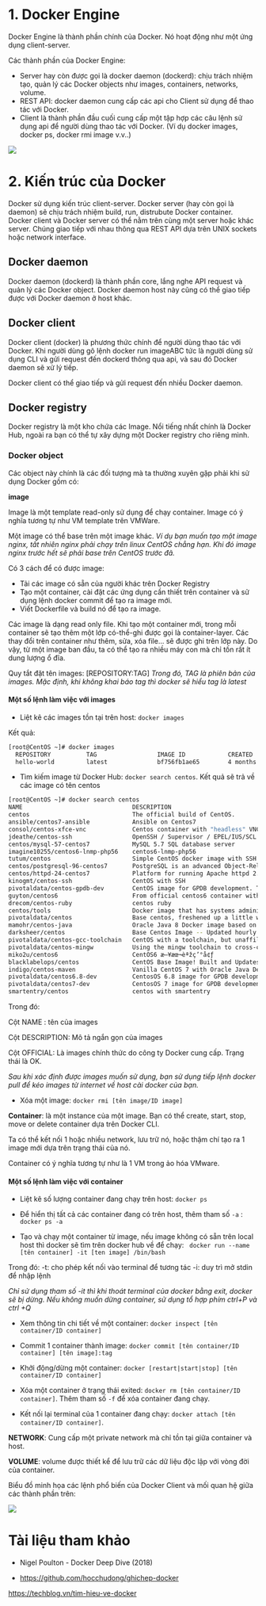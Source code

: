 # 1. Docker Engine
 Docker Engine là thành phần chính của Docker. Nó hoạt động như một ứng dụng client-server.
 
 Các thành phần của Docker Engine:
 
 - Server hay còn được gọi là docker daemon (dockerd): chịu trách nhiệm tạo, quản lý các Docker objects như images, containers, networks, volume.
 - REST API: docker daemon cung cấp các api cho Client sử dụng để thao tác với Docker.
 - Client là thành phần đầu cuối cung cấp một tập hợp các câu lệnh sử dụng api để người dùng thao tác với Docker. (Ví dụ docker images, docker ps, docker rmi image v.v..)
 
 <img src="https://i.imgur.com/4ebOxUy.png">
 
 # 2. Kiến trúc của Docker
  Docker sử dụng kiến trúc client-server. Docker server (hay còn gọi là daemon) sẽ chịu trách nhiệm build, run, distrubute Docker container. Docker client và Docker server có thể nằm trên cùng một server hoặc khác server. Chúng giao tiếp với nhau thông qua REST API dựa trên UNIX sockets hoặc network interface.
 ## Docker daemon
 Docker daemon (dockerd) là thành phần core, lắng nghe API request và quản lý các Docker object. Docker daemon host này cũng có thể giao tiếp được với Docker daemon ở host khác.
 ## Docker client
 Docker client (docker) là phương thức chính để người dùng thao tác với Docker. Khi người dùng gõ lệnh docker run imageABC tức là người dùng sử dụng CLI và gửi request đến dockerd thông qua api, và sau đó Docker daemon sẽ xử lý tiếp.

 Docker client có thể giao tiếp và gửi request đến nhiều Docker daemon.

 ## Docker registry
 Docker registry là một kho chứa các Image. Nổi tiếng nhất chính là Docker Hub, ngoài ra bạn có thể tự xây dựng một Docker registry cho riêng mình.

 ### Docker object
 Các object này chính là các đối tượng mà ta thường xuyên gặp phải khi sử dụng Docker gồm có:
 
 **image**
 
 Image là một template read-only sử dụng để chạy container. Image có ý nghĩa tương tự như VM template trên VMWare.

 Một image có thể base trên một image khác. *Ví dụ bạn muốn tạo một image nginx, tất nhiên nginx phải chạy trên linux CentOS chẳng hạn. Khi đó image nginx trước hết sẽ phải base trên CentOS trước đã.*

 Có 3 cách để có được image:
 
 - Tải các image có sẵn của người khác trên Docker Registry
 - Tạo một container, cài đặt các ứng dụng cần thiết trên container và sử dụng lệnh docker commit để tạo ra image mới.
 - Viết Dockerfile và build nó để tạo ra image.
 
 Các image là dạng read only file. Khi tạo một container mới, trong mỗi container sẽ tạo thêm một lớp có-thể-ghi được gọi là container-layer. Các thay đổi trên container như thêm, sửa, xóa file... sẽ được ghi trên lớp này. Do vậy, từ một image ban đầu, ta có thể tạo ra nhiều máy con mà chỉ tốn rất ít dung lượng ổ đĩa.
 
 Quy tắt đặt tên images: [REPOSITORY:TAG]
  *Trong đó, TAG là phiên bản của images. Mặc định, khi không khai báo tag thì docker sẽ hiểu tag là latest*
  
  #### Một số lệnh làm việc với images
  - Liệt kê các images tồn tại trên host: `docker images`
  
  Kết quả:
  
  ```sh
 [root@CentOS ~]# docker images
	REPOSITORY          TAG                 IMAGE ID            CREATED             SIZE
    hello-world         latest              bf756fb1ae65        4 months ago        13.3kB
  ```
  - Tìm kiếm image từ Docker Hub: `docker search centos`. Kết quả sẽ trả về các image có tên centos 
  
  ```sh
  [root@CentOS ~]# docker search centos
NAME                               DESCRIPTION                                     STARS               OFFICIAL            AUTOMATED
centos                             The official build of CentOS.                   5991                [OK]                
ansible/centos7-ansible            Ansible on Centos7                              128                                     [OK]
consol/centos-xfce-vnc             Centos container with "headless" VNC sessionâ€¦   114                                     [OK]
jdeathe/centos-ssh                 OpenSSH / Supervisor / EPEL/IUS/SCL Repos - â€¦   114                                     [OK]
centos/mysql-57-centos7            MySQL 5.7 SQL database server                   75                                      
imagine10255/centos6-lnmp-php56    centos6-lnmp-php56                              58                                      [OK]
tutum/centos                       Simple CentOS docker image with SSH access      46                                      
centos/postgresql-96-centos7       PostgreSQL is an advanced Object-Relational â€¦   44                                      
centos/httpd-24-centos7            Platform for running Apache httpd 2.4 or buiâ€¦   31                                      
kinogmt/centos-ssh                 CentOS with SSH                                 29                                      [OK]
pivotaldata/centos-gpdb-dev        CentOS image for GPDB development. Tag namesâ€¦   11                                      
guyton/centos6                     From official centos6 container with full upâ€¦   10                                      [OK]
drecom/centos-ruby                 centos ruby                                     6                                       [OK]
centos/tools                       Docker image that has systems administrationâ€¦   6                                       [OK]
pivotaldata/centos                 Base centos, freshened up a little with a Doâ€¦   4                                       
mamohr/centos-java                 Oracle Java 8 Docker image based on Centos 7    3                                       [OK]
darksheer/centos                   Base Centos Image -- Updated hourly             3                                       [OK]
pivotaldata/centos-gcc-toolchain   CentOS with a toolchain, but unaffiliated wiâ€¦   3                                       
pivotaldata/centos-mingw           Using the mingw toolchain to cross-compile tâ€¦   3                                       
miko2u/centos6                     CentOS6 æ—¥æœ¬èªžç’°å¢ƒ                                   2                                       [OK]
blacklabelops/centos               CentOS Base Image! Built and Updates Daily!     1                                       [OK]
indigo/centos-maven                Vanilla CentOS 7 with Oracle Java Developmenâ€¦   1                                       [OK]
pivotaldata/centos6.8-dev          CentosOS 6.8 image for GPDB development         0                                       
pivotaldata/centos7-dev            CentosOS 7 image for GPDB development           0                                       
smartentry/centos                  centos with smartentry                          0                                       [OK]
  ```
  
Trong đó:

 Cột NAME : tên của images

 Cột DESCRIPTION: Mô tả ngắn gọn của images

 Cột OFFICIAL: Là images chính thức do công ty Docker cung cấp. Trạng thái là OK.
 
 *Sau khi xác định được images muốn sử dụng, bạn sử dụng tiếp lệnh docker pull để kéo images từ internet về host cài docker của bạn.*
 
 - Xóa một image: `docker rmi [tên image/ID image]`
 
 **Container**: là một instance của một image. Bạn có thể create, start, stop, move or delete container dựa trên Docker CLI. 
 
 Ta có thể kết nối 1 hoặc nhiều network, lưu trữ nó, hoặc thậm chí tạo ra 1 image mới dựa trên trạng thái của nó.
 
 Container có ý nghĩa tương tự như là 1 VM trong ảo hóa VMware. 
 
 #### Một số lệnh làm việc với container
 
 - Liệt kê số lượng container đang chạy trên host: `docker ps`
 
 - Để hiển thị tất cả các container đang có trên host, thêm tham số `-a` : `docker ps -a`
 
 - Tạo và chạy một container từ image, nếu image không có sẵn trên local host thì docker sẽ tìm trên docker hub về để chạy: ` docker run --name [tên container] -it [ten image] /bin/bash`

Trong đó:
 -t: cho phép kết nối vào terminal để tương tác 
 -i: duy trì mở stdin để nhập lệnh 
 
 
 *Chỉ sử dụng tham số -it thì khi thoát terminal của docker bằng exit, docker sẽ bị dừng. Nếu không muốn dừng container, sử dụng tổ hợp phím ctrl+P và ctrl +Q*
 
 - Xem thông tin chi tiết về một container: `docker inspect [tên container/ID container]`
 
 - Commit 1 container thành image: `docker commit [tên container/ID container] [tên image]:tag`
 
 - Khởi động/dừng một container: `docker [restart|start|stop] [tên container/ID container]`
 
 - Xóa một container ở trạng thái exited: `docker rm [tên container/ID container]`. Thêm tham số `-f` để xóa container đang chạy.
 
 - Kết nối lại terminal của 1 container đang chạy: `docker attach [tên container/ID container]`.
 
**NETWORK**: Cung cấp một private network mà chỉ tồn tại giữa container và host.

**VOLUME**: volume được thiết kể để lưu trữ các dữ liệu độc lập với vòng đời của container.

Biểu đồ minh họa các lệnh phổ biến của Docker Client và mối quan hệ giữa các thành phần trên:

<img src="https://i.imgur.com/qs7nzjV.png">

# Tài liệu tham khảo
- Nigel Poulton - Docker Deep Dive (2018)

- https://github.com/hocchudong/ghichep-docker

https://techblog.vn/tim-hieu-ve-docker